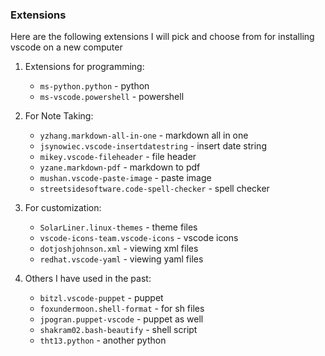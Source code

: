 

### Extensions

Here are the following extensions I will pick and choose from for installing vscode on a new computer

1. Extensions for programming:

   - `ms-python.python` - python
   - `ms-vscode.powershell` - powershell

2. For Note Taking:

   - `yzhang.markdown-all-in-one` - markdown all in one
   - `jsynowiec.vscode-insertdatestring` - insert date string
   - `mikey.vscode-fileheader` - file header
   - `yzane.markdown-pdf` - markdown to pdf
   - `mushan.vscode-paste-image` - paste image
   - `streetsidesoftware.code-spell-checker` - spell checker

3. For customization:

   - `SolarLiner.linux-themes` - theme files
   - `vscode-icons-team.vscode-icons` - vscode icons
   - `dotjoshjohnson.xml` - viewing xml files
   - `redhat.vscode-yaml` - viewing yaml files

4. Others I have used in the past:

   - `bitzl.vscode-puppet` - puppet
   - `foxundermoon.shell-format` - for sh files
   - `jpogran.puppet-vscode` - puppet as well
   - `shakram02.bash-beautify` - shell script
   - `tht13.python` - another python

